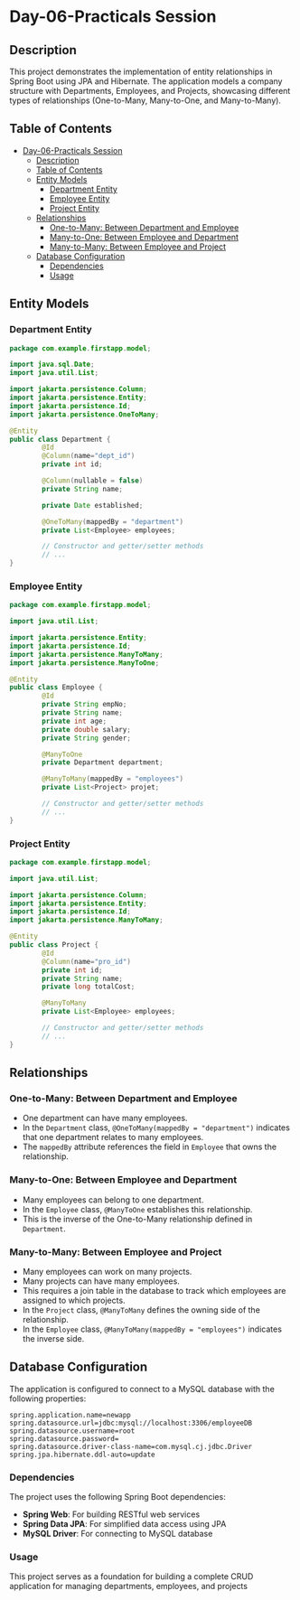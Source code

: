# Day-06-Practicals Session


## Description
This project demonstrates the implementation of entity relationships in Spring Boot using JPA and Hibernate. The application models a company structure with Departments, Employees, and Projects, showcasing different types of relationships (One-to-Many, Many-to-One, and Many-to-Many).

## Table of Contents
- [Day-06-Practicals Session](#day-05-practicals-session)
  - [Description](#description)
  - [Table of Contents](#table-of-contents)
  - [Entity Models](#entity-models)
    - [Department Entity](#department-entity)
    - [Employee Entity](#employee-entity)
    - [Project Entity](#project-entity)
  - [Relationships](#relationships)
    - [One-to-Many: Between Department and Employee](#one-to-many-between-department-and-employee)
    - [Many-to-One: Between Employee and Department](#many-to-one-between-employee-and-department)
    - [Many-to-Many: Between Employee and Project](#many-to-many-between-employee-and-project)
  - [Database Configuration](#database-configuration)
    - [Dependencies](#dependencies)
    - [Usage](#usage)

## Entity Models

### Department Entity
```java
package com.example.firstapp.model;

import java.sql.Date;
import java.util.List;

import jakarta.persistence.Column;
import jakarta.persistence.Entity;
import jakarta.persistence.Id;
import jakarta.persistence.OneToMany;

@Entity
public class Department {
        @Id
        @Column(name="dept_id")
        private int id;

        @Column(nullable = false)
        private String name;

        private Date established;

        @OneToMany(mappedBy = "department")
        private List<Employee> employees;

        // Constructor and getter/setter methods
        // ...
}
```

### Employee Entity
```java
package com.example.firstapp.model;

import java.util.List;

import jakarta.persistence.Entity;
import jakarta.persistence.Id;
import jakarta.persistence.ManyToMany;
import jakarta.persistence.ManyToOne;

@Entity
public class Employee {
        @Id
        private String empNo;
        private String name;
        private int age;
        private double salary;
        private String gender;

        @ManyToOne
        private Department department;

        @ManyToMany(mappedBy = "employees")
        private List<Project> projet;

        // Constructor and getter/setter methods
        // ...
}
```

### Project Entity
```java
package com.example.firstapp.model;

import java.util.List;

import jakarta.persistence.Column;
import jakarta.persistence.Entity;
import jakarta.persistence.Id;
import jakarta.persistence.ManyToMany;

@Entity
public class Project {
        @Id
        @Column(name="pro_id")
        private int id;
        private String name;
        private long totalCost;

        @ManyToMany
        private List<Employee> employees;

        // Constructor and getter/setter methods
        // ...
}
```

## Relationships

### One-to-Many: Between Department and Employee
- One department can have many employees.
- In the `Department` class, `@OneToMany(mappedBy = "department")` indicates that one department relates to many employees.
- The `mappedBy` attribute references the field in `Employee` that owns the relationship.

### Many-to-One: Between Employee and Department
- Many employees can belong to one department.
- In the `Employee` class, `@ManyToOne` establishes this relationship.
- This is the inverse of the One-to-Many relationship defined in `Department`.

### Many-to-Many: Between Employee and Project
- Many employees can work on many projects.
- Many projects can have many employees.
- This requires a join table in the database to track which employees are assigned to which projects.
- In the `Project` class, `@ManyToMany` defines the owning side of the relationship.
- In the `Employee` class, `@ManyToMany(mappedBy = "employees")` indicates the inverse side.

## Database Configuration
The application is configured to connect to a MySQL database with the following properties:

```properties
spring.application.name=newapp
spring.datasource.url=jdbc:mysql://localhost:3306/employeeDB
spring.datasource.username=root
spring.datasource.password=
spring.datasource.driver-class-name=com.mysql.cj.jdbc.Driver
spring.jpa.hibernate.ddl-auto=update
```

### Dependencies
The project uses the following Spring Boot dependencies:
- **Spring Web**: For building RESTful web services
- **Spring Data JPA**: For simplified data access using JPA
- **MySQL Driver**: For connecting to MySQL database


### Usage
This project serves as a foundation for building a complete CRUD application for managing departments, employees, and projects
